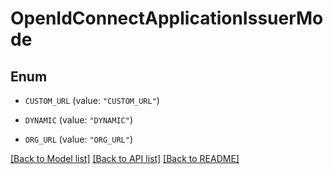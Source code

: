 # OpenIdConnectApplicationIssuerMode

## Enum


* `CUSTOM_URL` (value: `"CUSTOM_URL"`)

* `DYNAMIC` (value: `"DYNAMIC"`)

* `ORG_URL` (value: `"ORG_URL"`)


[[Back to Model list]](../README.md#documentation-for-models) [[Back to API list]](../README.md#documentation-for-api-endpoints) [[Back to README]](../README.md)


